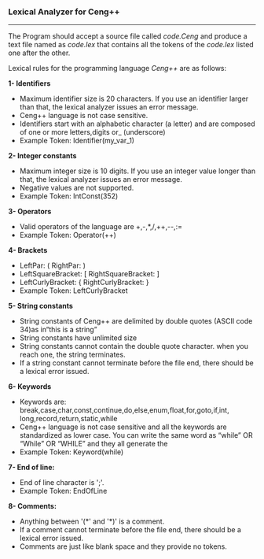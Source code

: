 
### Lexical Analyzer for Ceng++

------------
The Program should accept a source file called *code.Ceng* and produce a text file named as *code.lex* that contains all the tokens of the *code.lex*  listed one after the other.

Lexical rules for the programming language *Ceng++* are as follows:

**1- Identifiers**
- Maximum identifier size is 20 characters. If you use an identifier larger than that, the lexical analyzer issues an error message.
- Ceng++ language is not case sensitive.
- Identifiers start with an alphabetic character (a letter) and are composed of one or more letters,digits or_ (underscore)
- Example Token: Identifier(my_var_1)

**2- Integer constants**
- Maximum integer size is 10 digits. If you use an integer value longer than that, the lexical analyzer issues an error message.
- Negative values are not supported.
- Example Token: IntConst(352) 

**3- Operators**
- Valid operators of the language are +,-,*,/,++,--,:=
- Example Token: Operator(++) 

**4- Brackets**
- LeftPar: ( RightPar: )
- LeftSquareBracket: [ RightSquareBracket: ]
- LeftCurlyBracket: { RightCurlyBracket: }
- Example Token: LeftCurlyBracket

**5- String constants**
- String constants of Ceng++ are delimited by double quotes (ASCII code 34)as in“this is a string”
- String constants have unlimited size
- String constants cannot contain the double quote character. when you reach one, the string terminates.
- If a string constant cannot terminate before the file end, there should be a lexical error issued.

**6- Keywords**
- Keywords are: break,case,char,const,continue,do,else,enum,float,for,goto,if,int, long,record,return,static,while
- Ceng++ language is not case sensitive and all the keywords are standardized as lower case. You can write the same word as “while” OR “While” OR “WHILE” and they all generate the
- Example Token: Keyword(while)

**7- End of line:**
- End of line character is ';'.
- Example Token: EndOfLine

**8- Comments:** 
- Anything between '(\*' and '\*)' is a comment.
- If a comment cannot terminate before the file end, there should be a lexical error issued.
- Comments are just like blank space and they provide no tokens.
